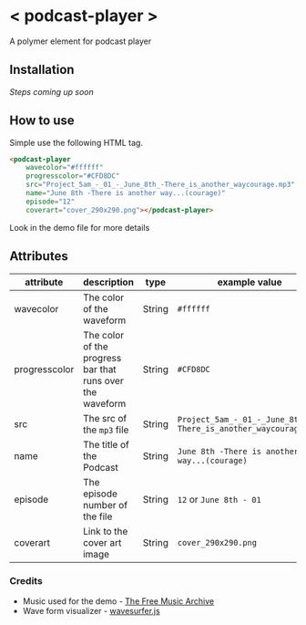 # < podcast-player >
A polymer element for podcast player

## Installation
*Steps coming up soon*

## How to use

Simple use the following HTML tag.

```HTML
<podcast-player
	wavecolor="#ffffff"
	progresscolor="#CFD8DC"
	src="Project_5am_-_01_-_June_8th_-There_is_another_waycourage.mp3"
	name="June 8th -There is another way...(courage)"
	episode="12"
	coverart="cover_290x290.png"></podcast-player>
```

Look in the demo file for more details


## Attributes
| attribute | description | type | example value |
|-----------|-------------|------|---------------|
| wavecolor | The color of the waveform | String |`#ffffff`|
| progresscolor| The color of the progress bar that runs over the waveform | String | `#CFD8DC` |
| src | The src of the `mp3` file | String | `Project_5am_-_01_-_June_8th_-There_is_another_waycourage.mp3` |
| name | The title of the Podcast | String | `June 8th -There is another way...(courage)` |
| episode | The episode number of the file | String | `12` or `June 8th - 01` |
| coverart | Link to the cover art image | String | `cover_290x290.png` |


### Credits
- Music used for the demo - [The Free Music Archive](http://freemusicarchive.org/)
- Wave form visualizer - [wavesurfer.js](http://www.wavesurfer.fm/)